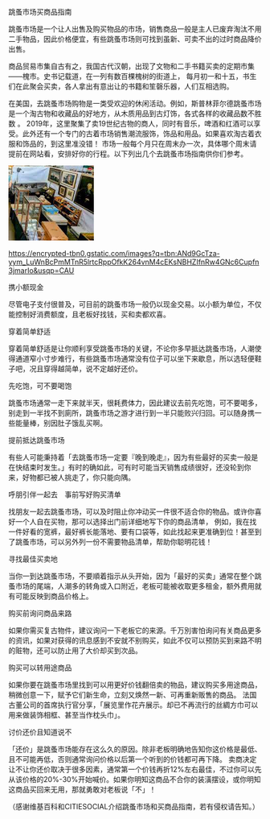 跳蚤市场买商品指南


跳蚤市场是一个让人出售及购买物品的市场，销售商品一般是主人已废弃淘汰不用二手物品，因此价格便宜，有些跳蚤市场则可找到虽新、可卖不出的过时商品降价出售。

商品贸易市集自古有之，我国古代汉朝，出现了文物和二手书籍买卖的定期市集——槐市。史书记载道，在一列有数百棵槐树的街道上，
每月初一和十五，书生们在此聚会买卖，各人拿出有意出让的书籍和笙磬乐器，人们互相选购。

在美国，去跳蚤市场购物是一类受欢迎的休闲活动。例如，斯普林菲尔德跳蚤市场是一个淘古物和收藏品的好地方，从木质用品到古灯饰，各式各样的收藏品数不胜数 。
2019年，这里聚集了卖19世纪古物的商人，同时有音乐，啤酒和红酒可以享受。此外还有一个专门的古着市场销售潮流服饰，饰品和用品。如果喜欢淘古着衣服和饰品的，到这里准没错！
市场一般每个月只在周末办一次，具体哪个周末请提前在网站看，安排好你的行程。以下列出几个去跳蚤市场指南供你们参考。

![跳蚤市场买商品指南](https://github.com/ywangnccu/ywang/blob/main/images/SPRINGFIELD_FLEA_MARKET.jpg)

https://encrypted-tbn0.gstatic.com/images?q=tbn:ANd9GcTza-yym_LuWnBcPmMTnR5lrtcRppOfkK264vnM4cEKsNBHZIfnRw4GNc6Cupfn3jmarIo&usqp=CAU

携小额现金

尽管电子支付很普及，可目前的跳蚤市场一般仍以现金交易。以小额为单位，不仅能控制好消费额度，且老板好找钱，买和卖都欢喜。

穿着简单舒适　

穿着简单舒适是让你顺利享受跳蚤市场的关键，不论你多早抵达跳蚤市场，人潮使得通道窄小寸步难行，有些跳蚤市场通常没有位子可以坐下来歇息，所以选轻便鞋子吧，况且穿得越简单，说不定越好还价。

先吃饱，可不要喝饱

跳蚤市场通常一走下来就半天，很耗费体力，因此建议去前先吃饱，可不要喝多，别走到一半找不到廁所，跳蚤市场之游才进行到一半只能败兴归回。可以随身携一些能量棒，别因肚子饿乱买啊。

提前抵达跳蚤市场

有些人可能秉持着「去跳蚤市场一定要『晚到晚走』，因为有些最好的买卖一般是在快结束时发生。」有时的确如此，可有时可能当天销售成绩很好，还没轮到你来，好物都已被人挑走了，你只能向隅。

呼朋引伴一起去　事前写好购买清单

找朋友一起去跳蚤市场，可以及时阻止你冲动买一件很不适合你的物品。或许你喜好一个人自在买物，那可以选择出门前详细地写下你的商品清单，
例如，我在找一件好看的宽裤，最好裤长能落地、要有口袋等，如此找起来更准确到位！甚至到了跳蚤市场，可以另外列一份不需要物品清单，帮助你聪明花钱！

寻找最佳买卖地

当你一到达跳蚤市场，不要順着指示从头开始，因为「最好的买卖」通常在整个跳蚤市场的尾端，人潮多的转角或入口附近，老板可能被收取更多租金，额外费用就有可能反映到商品价格上。

购买前询问商品来路

如果你需买复古物件，建议询问一下老板它的来源。千万別害怕询问有关商品更多的资讯，如果对获得的讯息感到不安就不别购买，如此不仅可以预防买到来路不明的赃物，还可以防止用了大价却买到次品。

购买可以转用途商品

如果你要在跳蚤市场里找到可以用更好价钱翻倍卖的物品，建议购买多用途商品，稍微创意一下，赋予它们新生命，立刻又焕然一新、可再重新贩售的商品。
法国古董公司的首席执行官分享，「展览里作花卉展示。却已不再流行的丝綢方巾可以用来做装饰相框、甚至当作枕头巾」。

讨价还价且知道说不

「还价」是跳蚤市场能存在这么久的原因。除非老板明确地告知你这价格是最低、且不可能再低，否则通常询问价格以后第一个听到的价钱都可再下降。
卖商决定让不让你还价取决于很多因素，通常第一个价钱再折12%左右最佳，不过你可以先从该价格的20%-30%开始喊价。如果你明知这商品不合你的装潢摆设，或你明知这商品买回来无用，那就勇敢对老板说「不」！


（感谢维基百科和CITIESOCIAL介绍跳蚤市场和买商品指南，若有侵权请告知。）
